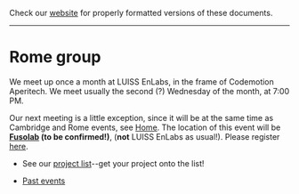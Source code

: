 Check our [website](http://rustaceans.uk/) for
properly formatted versions of these documents.

---

# Rome group

We meet up once a month at LUISS EnLabs, in the frame of Codemotion Aperitech.
We meet usually the second (?) Wednesday of the month, at 7:00 PM.

Our next meeting is a little exception, since
it will be at the same time as Cambridge and Rome
events, see [Home](http://rustaceans.uk/). The location of this event will be **[Fusolab](http://www.fusolab.net/) (to be confirmed!)**, (**not** LUISS EnLabs as usual!).
 Please register [here](https://www.meetup.com/Rust-Roma/events/242709171/).

* See our [project list](Projects.md)--get your project onto the list!

* [Past events](past_events/index.md)
